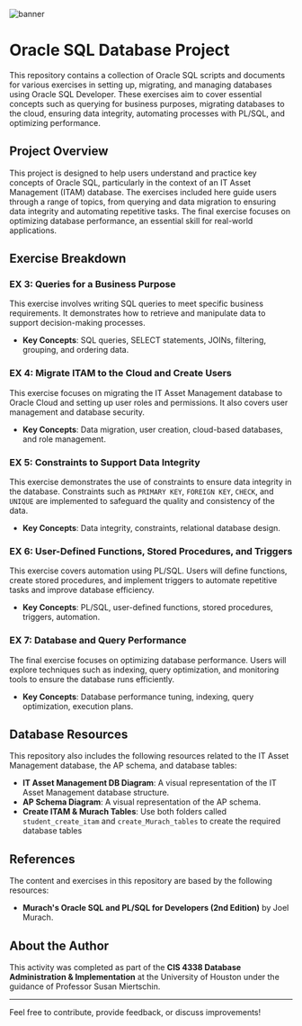 ![banner](https://datascientest.com/en/files/2023/10/sql_developer_datascientest-1024x512.png)


# Oracle SQL Database Project

This repository contains a collection of Oracle SQL scripts and documents for various exercises in setting up, migrating, and managing databases using Oracle SQL Developer. These exercises aim to cover essential concepts such as querying for business purposes, migrating databases to the cloud, ensuring data integrity, automating processes with PL/SQL, and optimizing performance.

## Project Overview

This project is designed to help users understand and practice key concepts of Oracle SQL, particularly in the context of an IT Asset Management (ITAM) database. The exercises included here guide users through a range of topics, from querying and data migration to ensuring data integrity and automating repetitive tasks. The final exercise focuses on optimizing database performance, an essential skill for real-world applications.

## Exercise Breakdown

### EX 3: Queries for a Business Purpose

This exercise involves writing SQL queries to meet specific business requirements. It demonstrates how to retrieve and manipulate data to support decision-making processes.

- **Key Concepts**: SQL queries, SELECT statements, JOINs, filtering, grouping, and ordering data.


### EX 4: Migrate ITAM to the Cloud and Create Users

This exercise focuses on migrating the IT Asset Management database to Oracle Cloud and setting up user roles and permissions. It also covers user management and database security.

- **Key Concepts**: Data migration, user creation, cloud-based databases, and role management.


### EX 5: Constraints to Support Data Integrity

This exercise demonstrates the use of constraints to ensure data integrity in the database. Constraints such as `PRIMARY KEY`, `FOREIGN KEY`, `CHECK`, and `UNIQUE` are implemented to safeguard the quality and consistency of the data.

- **Key Concepts**: Data integrity, constraints, relational database design.


### EX 6: User-Defined Functions, Stored Procedures, and Triggers

This exercise covers automation using PL/SQL. Users will define functions, create stored procedures, and implement triggers to automate repetitive tasks and improve database efficiency.

- **Key Concepts**: PL/SQL, user-defined functions, stored procedures, triggers, automation.

### EX 7: Database and Query Performance

The final exercise focuses on optimizing database performance. Users will explore techniques such as indexing, query optimization, and monitoring tools to ensure the database runs efficiently.

- **Key Concepts**: Database performance tuning, indexing, query optimization, execution plans.


## Database Resources

This repository also includes the following resources related to the IT Asset Management database, the AP schema, and database tables:

- **IT Asset Management DB Diagram**: A visual representation of the IT Asset Management database structure.
- **AP Schema Diagram**: A visual representation of the AP schema.
- **Create ITAM & Murach Tables**: Use both folders called `student_create_itam` and `create_Murach_tables` to create the required database tables
  

## References

The content and exercises in this repository are based by the following resources:

- **Murach's Oracle SQL and PL/SQL for Developers (2nd Edition)** by Joel Murach.
  

## About the Author

This activity was completed as part of the **CIS 4338 Database Administration & Implementation** at the University of Houston under the guidance of Professor Susan Miertschin.

---

Feel free to contribute, provide feedback, or discuss improvements!
